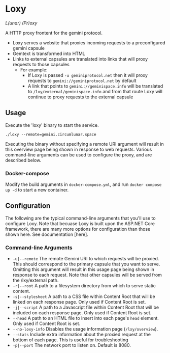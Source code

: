 # Loxy
*L(unar) (Pr)oxy*

A HTTP proxy frontent for the gemini protocol.

- Loxy serves a website that proxies incoming requests to a preconfigured gemini capsule
- Gemtext is transformed into HTML 
- Links to external capsules are translated into links that will proxy requests to those capsules
  - For example:
    - If Loxy is passed `-u geminiprotocol.net` then it will proxy requests to `gemini://geminiprotocol.net` by default
    - A link that points to `gemini://geminispace.info` will be translated to `/lxy/external/geminispace.info` and from that route Loxy will continue to proxy requests to the external capsule

## Usage
Execute the 'loxy' binary to start the service.
```
./loxy --remote=gemini.circumlunar.space
```
Executing the binary without specifying a remote URI argument will result in this overview page being shown in response to web requests.
Various command-line arguments can be used to configure the proxy, and are described below.

### Docker-compose
Modify the build arguments in `docker-compose.yml`, and run `docker compose up -d` to start a new container.

## Configuration
The following are the typical command-line arguments that you'll use to configure Loxy.
Note that becuase Loxy is built upon the ASP.NET Core framework, there are many more options for configuration than those shown here. See documentation [here].

### Command-line Arguments
- `-u|--remote` The remote Gemini URI to which requests will be proxied. This should correspond to the primary capsule that you want to serve. Omitting this argument will result in this usage page being shown in response to each request. Note that other capsules will be served from the /lxy/external path.
- `-r|--root` A path to a filesystem directory from which to serve static content.
- `-s|--stylesheet` A path to a CSS file within Content Root that will be linked on each response page. Only used if Content Root is set.
- `-j|--script` A path to a Javascript file within Content Root that will be included on each response page. Only used if Content Root is set.
- `--head` A path to an HTML file to insert into each page's `head` element.  Only used if Content Root is set.
- `--no-loxy-info` Disables the usage information page (`/lxy/overview`).
- `--stats` Include extra information about the proxied request at the bottom of each page.  This is useful for troubleshooting
- `-p|--port` The network port to listen on. Default is 8080.

